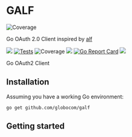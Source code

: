 # GALF
![Coverage](https://img.shields.io/badge/Coverage-91.0%25-brightgreen)

Go OAuth 2.0 Client inspired by [alf](https://github.com/globocom/alf)

[![][godoc-badge]][godoc-link]
[![Tests](https://github.com/globocom/galf/actions/workflows/coverage.yml/badge.svg)](https://github.com/globocom/galf/actions/workflows/coverage.yml)
![Coverage](https://img.shields.io/badge/Coverage-91.0%25-brightgreen)
![][go-version]
[![Go Report Card](https://goreportcard.com/badge/github.com/globocom/galf)](https://goreportcard.com/report/github.com/globocom/galf)
[![][license]][license-link]

Go OAuth2 Client

## Installation

Assuming you have a working Go environment:

```shell
go get github.com/globocom/galf
```

## Getting started

[license]:         https://img.shields.io/badge/License-Mit-blue.svg
[license-link]:    https://opensource.org/licenses/MIT
[go-version]:      https://img.shields.io/badge/Go->=1.6-6DD2F0.svg
[coverage-badge]:  https://coveralls.io/repos/github/globocom/galf/badge.svg?branch=master
[coverage-link]:   https://coveralls.io/github/globocom/galf?branch=master
[travis-badge]:    https://travis-ci.org/globocom/galf.svg?branch=master
[travis-link]:     https://travis-ci.org/globocom/galf
[godoc-badge]:     https://godoc.org/github.com/globocom/galf?status.svg
[godoc-link]:      https://godoc.org/github.com/globocom/galf
